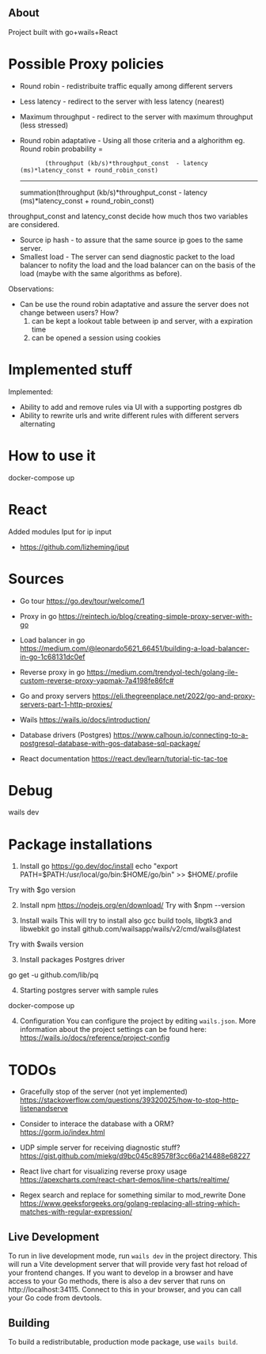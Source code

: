 ## About

Project built with go+wails+React

# Possible Proxy policies

- Round robin - redistribuite traffic equally among different servers
- Less latency - redirect to the server with less latency (nearest)
- Maximum throughput - redirect to the server with maximum throughput (less stressed)
- Round robin adaptative - Using all those criteria and a alghorithm eg. 
    Round robin probability = 
    
             (throughput (kb/s)*throughput_const  - latency (ms)*latency_const + round_robin_const)
    -----------------------------------------------------------
    summation(throughput (kb/s)*throughput_const - latency (ms)*latency_const + round_robin_const)

throughput_const and latency_const decide how much thos two variables are considered.

- Source ip hash - to assure that the same source ip goes to the same server.
- Smallest load - The server can send diagnostic packet to the load balancer to nofity the load
                 and the load balancer can on the basis of the load (maybe with the same algorithms as before).

Observations:
- Can be use the round robin adaptative and assure the server does not change between users? How?
    1) can be kept a lookout table between ip and server, with a expiration time
    2) can be opened a session using cookies

# Implemented stuff
Implemented:
- Ability to add and remove rules via UI with a supporting postgres db
- Ability to rewrite urls and write different rules with different servers alternating


# How to use it
docker-compose up


# React
Added modules
Iput for ip input
- https://github.com/lizheming/iput

# Sources 

- Go tour
https://go.dev/tour/welcome/1

- Proxy in go
https://reintech.io/blog/creating-simple-proxy-server-with-go

- Load balancer in go
https://medium.com/@leonardo5621_66451/building-a-load-balancer-in-go-1c68131dc0ef

- Reverse proxy in go
https://medium.com/trendyol-tech/golang-ile-custom-reverse-proxy-yapmak-7a4198fe86fc#

- Go and proxy servers
https://eli.thegreenplace.net/2022/go-and-proxy-servers-part-1-http-proxies/

- Wails
https://wails.io/docs/introduction/

- Database drivers (Postgres)
https://www.calhoun.io/connecting-to-a-postgresql-database-with-gos-database-sql-package/

- React documentation
https://react.dev/learn/tutorial-tic-tac-toe

# Debug
wails dev

# Package installations

1) Install go
https://go.dev/doc/install
echo "export PATH=\$PATH:/usr/local/go/bin:$HOME/go/bin" >> $HOME/.profile

Try with $go version

2) Install npm https://nodejs.org/en/download/
Try with $npm --version

2) Install wails
This will try to install also gcc build tools, libgtk3 and libwebkit
go install github.com/wailsapp/wails/v2/cmd/wails@latest

Try with $wails version

3) Install packages
Postgres driver

go get -u github.com/lib/pq

4) Starting postgres server with sample rules

docker-compose up

4) Configuration
You can configure the project by editing `wails.json`. More information about the project settings can be found
here: https://wails.io/docs/reference/project-config

# TODOs
- Gracefully stop of the server (not yet implemented)
https://stackoverflow.com/questions/39320025/how-to-stop-http-listenandserve

- Consider to interace the database with a ORM?
https://gorm.io/index.html

- UDP simple server for receiving diagnostic stuff?
https://gist.github.com/miekg/d9bc045c89578f3cc66a214488e68227

- React live chart for visualizing reverse proxy usage
https://apexcharts.com/react-chart-demos/line-charts/realtime/

- Regex search and replace for something similar to mod_rewrite
Done
https://www.geeksforgeeks.org/golang-replacing-all-string-which-matches-with-regular-expression/


## Live Development

To run in live development mode, run `wails dev` in the project directory. This will run a Vite development
server that will provide very fast hot reload of your frontend changes. If you want to develop in a browser
and have access to your Go methods, there is also a dev server that runs on http://localhost:34115. Connect
to this in your browser, and you can call your Go code from devtools.

## Building

To build a redistributable, production mode package, use `wails build`.

